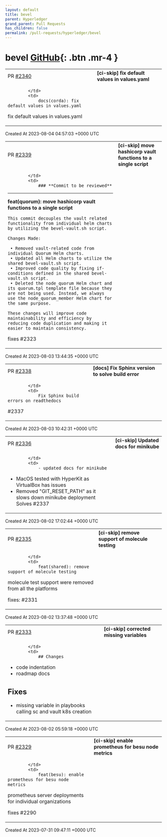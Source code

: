 ```yaml
---
layout: default
title: bevel
parent: Hyperledger
grand_parent: Pull Requests
has_children: false
permalink: /pull-requests/hyperledger/bevel
---
```


# bevel <span class="fs-3 right-align">[GitHub](https://github.com/hyperledger/bevel){: .btn .mr-4 }</span>


<div>
    <table>
        <tr>
            <td>
                PR <a href="https://github.com/hyperledger/bevel/pull/2340" class=".btn">#2340</a>
            </td>
            <td>
                <b>
                    [ci-skip] fix default values in values.yaml
                </b>
            </td>
        </tr>
        <tr>
            <td>
                
            </td>
            <td>
                docs(corda): fix default values in values.yaml

fix default values in values.yaml
            </td>
        </tr>
    </table>
    <div class="right-align">
        Created At 2023-08-04 04:57:03 +0000 UTC
    </div>
</div>

<div>
    <table>
        <tr>
            <td>
                PR <a href="https://github.com/hyperledger/bevel/pull/2339" class=".btn">#2339</a>
            </td>
            <td>
                <b>
                    [ci-skip] move hashicorp vault functions to a single script
                </b>
            </td>
        </tr>
        <tr>
            <td>
                
            </td>
            <td>
                ### **Commit to be reviewed**
---

**feat(quorum): move hashicorp vault functions to a single script**

```
This commit decouples the vault related functionality from individual helm charts by utilizing the bevel-vault.sh script.

Changes Made:

 • Removed vault-related code from individual Quorum Helm charts.
 • Updated all Helm charts to utilize the shared bevel-vault.sh script.
 • Improved code quality by fixing if-conditions defined in the shared bevel-vault.sh script.
 • Deleted the node_quorum Helm chart and its quorum.tpl template file because they are not being used. Instead, we always use the node_quorum_member Helm chart for the same purpose.

These changes will improve code maintainability and efficiency by reducing code duplication and making it easier to maintain consistency.
```

fixes #2323
            </td>
        </tr>
    </table>
    <div class="right-align">
        Created At 2023-08-03 13:44:35 +0000 UTC
    </div>
</div>

<div>
    <table>
        <tr>
            <td>
                PR <a href="https://github.com/hyperledger/bevel/pull/2338" class=".btn">#2338</a>
            </td>
            <td>
                <b>
                    [docs] Fix Sphinx version to solve build error
                </b>
            </td>
        </tr>
        <tr>
            <td>
                
            </td>
            <td>
                Fix Sphinx build errors on readthedocs

#2337
            </td>
        </tr>
    </table>
    <div class="right-align">
        Created At 2023-08-03 10:42:31 +0000 UTC
    </div>
</div>

<div>
    <table>
        <tr>
            <td>
                PR <a href="https://github.com/hyperledger/bevel/pull/2336" class=".btn">#2336</a>
            </td>
            <td>
                <b>
                    [ci-skip] Updated docs for minikube
                </b>
            </td>
        </tr>
        <tr>
            <td>
                
            </td>
            <td>
                - updated docs for minikube
- MacOS tested with HyperKit as VirtualBox has issues
- Removed "GIT_RESET_PATH" as it slows down minikube deployment
Solves #2337
            </td>
        </tr>
    </table>
    <div class="right-align">
        Created At 2023-08-02 17:02:44 +0000 UTC
    </div>
</div>

<div>
    <table>
        <tr>
            <td>
                PR <a href="https://github.com/hyperledger/bevel/pull/2335" class=".btn">#2335</a>
            </td>
            <td>
                <b>
                    [ci-skip] remove support of molecule testing
                </b>
            </td>
        </tr>
        <tr>
            <td>
                
            </td>
            <td>
                feat(shared): remove support of molecule testing

molecule test support were removed from all the platforms

fixes: #2331
            </td>
        </tr>
    </table>
    <div class="right-align">
        Created At 2023-08-02 13:37:48 +0000 UTC
    </div>
</div>

<div>
    <table>
        <tr>
            <td>
                PR <a href="https://github.com/hyperledger/bevel/pull/2333" class=".btn">#2333</a>
            </td>
            <td>
                <b>
                    [ci-skip] corrected missing variables
                </b>
            </td>
        </tr>
        <tr>
            <td>
                
            </td>
            <td>
                ## Changes
- code indentation
- roadmap docs
## Fixes
- missing variable in playbooks calling sc and vault k8s creation 
            </td>
        </tr>
    </table>
    <div class="right-align">
        Created At 2023-08-02 05:59:18 +0000 UTC
    </div>
</div>

<div>
    <table>
        <tr>
            <td>
                PR <a href="https://github.com/hyperledger/bevel/pull/2329" class=".btn">#2329</a>
            </td>
            <td>
                <b>
                    [ci-skip] enable prometheus for besu node metrics
                </b>
            </td>
        </tr>
        <tr>
            <td>
                
            </td>
            <td>
                feat(besu): enable prometheus for besu node metrics 

prometheus server deployments for individual organizations

fixes #2290
            </td>
        </tr>
    </table>
    <div class="right-align">
        Created At 2023-07-31 09:47:11 +0000 UTC
    </div>
</div>

